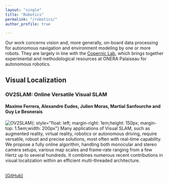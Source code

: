 ```yaml
---
layout: "single"
title: "Robotics"
permalink: "/robotics/"
author_profile: true

---
```


<script type="text/javascript">
   function toggleVisibility(block_id) {
       var e = document.getElementById(block_id);
       if(e.style.display == 'block')
          e.style.display = 'none';
       else
          e.style.display = 'block';
   }
    function copyToClip(element) {
        var str = document.getElementById(element).innerHTML;
        function listener(e) {
            e.clipboardData.setData("text/html", str);
            e.clipboardData.setData("text/plain", str);
            e.preventDefault();
        }
        document.addEventListener("copy", listener);
        document.execCommand("copy");
        document.removeEventListener("copy", listener);
};
</script>

Our work concerns vision and, more generally, on-board data processing for autonomous navigation and environment modeling by one or more robots. They are largely in line with the [Copernic Lab](https://w3.onera.fr/copernic/node/18), which brings together experimental and methodological resources at ONERA Palaiseau for autonomous robotics.

## Visual Localization

### OV2SLAM: Online Versatile Visual SLAM
#### Maxime Ferrera, Alexandre Eudes, Julien Moras, Martial Sanfourche and Guy Le Besnerais

![OV2SLAM](/images/OV2SLAM1.png){: style="float: left; margin-right: 1em;height: 150px; margin-top: 1.5em;width: 200px"} 
Many applications of Visual SLAM, such as augmented reality, virtual reality, robotics or autonomous driving, require versatile, robust and precise solutions, most often with
real-time capability. We propose a fully online algorithm, handling both monocular and stereo camera setups, various map scales and frame-rate ranging from a few Hertz up to several hundreds. It combines numerous recent contributions in visual localization within an efficient multi-threaded architecture.
<!-- <normal> -->
<!-- <p style="text-align: right;"> -->
<br />
    <a href="https://github.com/ov2slam" style="color:page.header.overlay_color">[GitHub]</a>
<!-- </normal> -->
